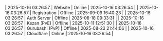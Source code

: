 | 2025-10-16 03:26:57 | Website | Online | 2025-10-16 03:26:54 |
| 2025-10-16 03:26:57 | Registration | Offline | 2025-09-09 16:40:23 |
| 2025-10-16 03:26:57 | Auth Server | Offline | 2025-08-18 09:33:31 |
| 2025-10-16 03:26:57 | Kezan (PvE) | Offline | 2025-10-11 12:51:30 |
| 2025-10-16 03:26:57 | Gurubashi (PvP) | Offline | 2025-08-23 21:44:06 |
| 2025-10-16 03:26:57 | Cloudflare | Online | 2025-10-16 03:26:54 |
